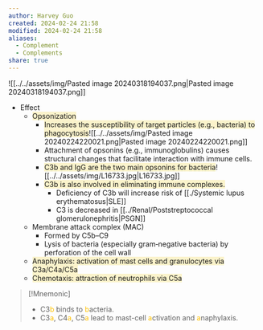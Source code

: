 ```yaml
---
author: Harvey Guo
created: 2024-02-24 21:58
modified: 2024-02-24 21:58
aliases:
  - Complement
  - Complements
share: true
---
```

![[../../assets/img/Pasted image 20240318194037.png|Pasted image 20240318194037.png]]
- Effect
	- <span style="background:rgba(240, 200, 0, 0.2)">Opsonization</span>
		- <span style="background:rgba(240, 200, 0, 0.2)">Increases the susceptibility of target particles (e.g., bacteria) to phagocytosis</span>![[../../assets/img/Pasted image 20240224220021.png|Pasted image 20240224220021.png]]
		- Attachment of opsonins (e.g., immunoglobulins) causes structural changes that facilitate interaction with immune cells.
		- <span style="background:rgba(240, 200, 0, 0.2)">C3b and IgG are the two main opsonins for bacteria</span>![[../../assets/img/L16733.jpg|L16733.jpg]]
		- <span style="background:rgba(240, 200, 0, 0.2)">C3b is also involved in eliminating immune complexes.</span>
			- Deficiency of C3b will increase risk of [[./Systemic lupus erythematosus|SLE]]
			- C3 is decreased in [[../Renal/Poststreptococcal glomerulonephritis|PSGN]]
	- Membrane attack complex (MAC)
		- Formed by C5b–C9
		- Lysis of bacteria (especially gram‑negative bacteria) by perforation of the cell wall
	- <span style="background:rgba(240, 200, 0, 0.2)">Anaphylaxis: activation of mast cells and granulocytes via C3a/C4a/C5a</span>
	- <span style="background:rgba(240, 200, 0, 0.2)">Chemotaxis: attraction of neutrophils via C5a</span>

>[!Mnemonic] 
>- C3<font color="#ffc000">b</font> binds to <font color="#ffc000">b</font>acteria.
>- C3<font color="#ffc000">a</font>, C4<font color="#ffc000">a</font>, C5<font color="#ffc000">a</font> lead to mast-cell <font color="#ffc000">a</font>ctivation and <font color="#ffc000">a</font>naphylaxis.